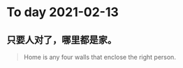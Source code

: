 
# To day 2021-02-13


## 只要人对了，哪里都是家。
> Home is any four walls that enclose the right person. 

    